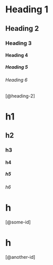 # Heading 1
## Heading 2
### Heading 3
#### Heading 4
##### Heading 5
###### Heading 6

[@heading-2]

<h1>h1</h1>
<h2>h2</h2>
<h3>h3</h3>
<h4>h4</h4>
<h5>h5</h5>
<h6>h6</h6>

<h1 id="some-id">h</h1>

[@some-id]

# h
<!--raw-typst <another-id> -->

[@another-id]
